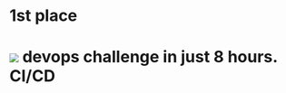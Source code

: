 <h1>1st place<h1>
<img src="https://scontent.fcrk3-1.fna.fbcdn.net/v/t39.30808-6/368332806_1020670179368868_7087587284594475248_n.jpg?_nc_cat=109&ccb=1-7&_nc_sid=8bfeb9&_nc_ohc=cCQXqInJ3rAAX-OMbcG&_nc_ht=scontent.fcrk3-1.fna&oh=00_AfDx0EhKKNtBD2E946jWdSf087GbFSsHqQg7EzXBDOwUuw&oe=64E84847">
devops challenge in just 8 hours.
CI/CD
